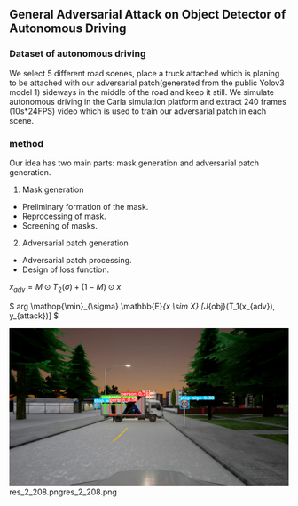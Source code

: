 ## General Adversarial Attack on Object Detector of Autonomous Driving

### Dataset of autonomous driving
We select 5 different road scenes, place a truck attached which is planing to be attached with our adversarial patch(generated from the public Yolov3 model 1) sideways in the middle of the road and keep it still. We simulate autonomous driving in the Carla simulation platform and extract 240 frames (10s\*24FPS) video which is used to train our adversarial patch in each scene. 

### method
Our idea has two main parts: mask generation and adversarial patch generation.
1. Mask generation
  - Preliminary formation of the mask.
  - Reprocessing of mask.
  - Screening of masks.
2. Adversarial patch generation
  - Adversarial patch processing.
  - Design of loss function.

$x_{adv} = M \odot T_2(\sigma) + (1-M) \odot x$

$ arg \mathop{\min}\_{\sigma} \mathbb{E}_{x \sim X} [J_{obj}(T_1(x_{adv}), y_{attack})] $

![attack_example](./data/attack_result/res_2_208.png "attack result")
res_2_208.pngres_2_208.png
